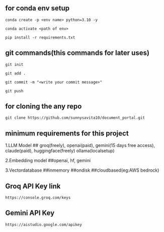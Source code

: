 ## for conda env setup
```
conda create -p <env name> python=3.10 -y 
```

```
conda activate <path of env>
```

```
pip install -r requirements.txt
```




## git commands(this commands for later uses)

```
git init
```

```
git add .
```

```
git commit -m "<write your commit message>"
```

```
git push
```

## for cloning the any repo
```
git clone https://github.com/sunnysavita10/document_portal.git
```

## minimum requirements for this project 
1.LLM Model ## groq(freely), openai(paid), gemini(15 days free access), claude(paid), huggingface(freely)
ollama(localsetup)

2.Embedding model ##openai, hf, gemini 

3.Vectordatabase ##inmemory ##ondisk ##cloudbased(eg:AWS bedrock)

## Groq API Key link 
```
https://console.groq.com/keys
```

## Gemini API Key
```
https://aistudio.google.com/apikey

```
